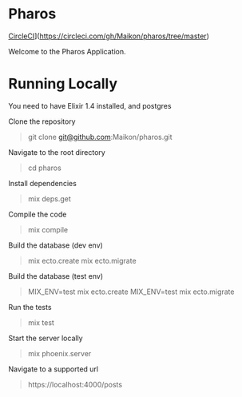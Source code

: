 # Pharos

[CircleCI](https://circleci.com/gh/Maikon/pharos/tree/master.svg?style=svg&circle-token=a4d49e8162a9981b4c65745351cf027c85cde4f9)](https://circleci.com/gh/Maikon/pharos/tree/master)

Welcome to the Pharos Application.

# Running Locally

You need to have Elixir 1.4 installed, and postgres

Clone the repository
> git clone git@github.com:Maikon/pharos.git

Navigate to the root directory
> cd pharos

Install dependencies
> mix deps.get

Compile the code
> mix compile

Build the database (dev env)
> mix ecto.create
> mix ecto.migrate

Build the database (test env)
> MIX_ENV=test mix ecto.create
> MIX_ENV=test mix ecto.migrate

Run the tests
> mix test

Start the server locally
> mix phoenix.server

Navigate to a supported url
> https://localhost:4000/posts

